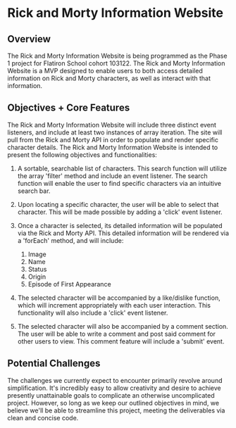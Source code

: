 # Rick and Morty Information Website

## Overview 
The Rick and Morty Information Website is being programmed as the Phase 1 project for Flatiron School cohort 103122. The Rick and Morty Information Website is a MVP designed to enable users to both access detailed information on Rick and Morty characters, as well as interact with that information. 

## Objectives + Core Features
The Rick and Morty Information Website will include three distinct event listeners, and include at least two instances of array iteration. The site will pull from the Rick and Morty API in order to populate and render specific character details. The Rick and Morty Information Website is intended to present the following objectives and functionalities:

1. A sortable, searchable list of characters. This search function will utilize the array 'filter' method and include an event listener. The search function will enable the user to find specific characters via an intuitive search bar. 

2. Upon locating a specific character, the user will be able to select that character. This will be made possible by adding a 'click' event listener. 

3. Once a character is selected, its detailed information will be populated via the Rick and Morty API. This detailed information will be rendered via a 'forEach' method, and will include:
    1. Image
    2. Name
    3. Status
    4. Origin
    5. Episode of First Appearance

4. The selected character will be accompanied by a like/dislike function, which will increment appropriately with each user interaction. This functionality will also include a 'click' event listener.

5. The selected character will also be accompanied by a comment section. The user will be able to write a comment and post said comment for other users to view. This comment feature will include a 'submit' event. 

## Potential Challenges
The challenges we currently expect to encounter primarily revolve around simplification. It's incredibly easy to allow creativity and desire to achieve presently unattainable goals to complicate an otherwise uncomplicated project. However, so long as we keep our outlined objectives in mind, we believe we'll be able to streamline this project, meeting the deliverables via clean and concise code. 